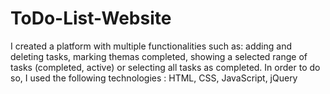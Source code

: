 # ToDo-List-Website
I created a platform with multiple functionalities such as: adding and deleting tasks, marking themas completed, showing a selected range of tasks
(completed, active) or selecting all tasks as completed.
In order to do so, I used the following technologies : HTML, CSS, JavaScript, jQuery